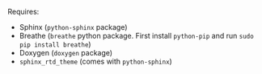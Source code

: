 Requires:

- Sphinx (`python-sphinx` package)
- Breathe (`breathe` python package. First install `python-pip` and run `sudo pip install breathe`)
- Doxygen (`doxygen` package)
- `sphinx_rtd_theme` (comes with `python-sphinx`)
